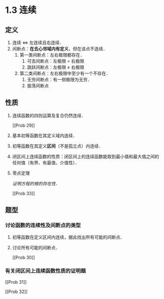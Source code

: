 # 1.3 连续

## 定义

1. 连续 $\Leftrightarrow$ <!-- cloze -->左连续且右连续<!-- cloze -->．
2. 间断点：<!-- cloze -->**在去心邻域内有定义**，但在该点不连续．<!-- cloze -->
   1. 第一类间断点：<!-- cloze -->左右极限都存在．<!-- cloze -->
      1. 可去间断点：<!-- cloze -->左极限 = 右极限<!-- cloze -->
      2. 跳跃间断点：<!-- cloze -->左极限 ≠ 右极限<!-- cloze -->
   2. 第二类间断点：<!-- cloze -->左右极限中至少有一个不存在．<!-- cloze -->
      1. 无穷间断点：有一侧极限为无穷．
      2. 振荡间断点

## 性质

1. 连续函数的<!-- cloze -->四则运算及复合<!-- cloze -->仍然连续．

   [[Prob 29]]
2. 基本初等函数在其<!-- cloze -->定义域<!-- cloze -->内连续．
3. 初等函数在其<!-- cloze -->定义**区间**（不是孤立点）<!-- cloze -->内连续．
4. 闭区间上连续函数的性质：<!-- cloze -->闭区间上的连续函数能取到最小值和最大值之间的任何值（有界、有最值、介值性）<!-- cloze -->．
5. 零点定理

   _证明方程的根的存在性．_

   [[Prob 33]]

## 题型

### 讨论函数的连续性及间断点的类型

1. 初等函数在<!-- cloze -->定义区间<!-- cloze -->内连续，据此找出所有可能的间断点．
2. 讨论所有可能的间断点．

   [[Prob 30]]

### 有关闭区间上连续函数性质的证明题

[[Prob 31]]

[[Prob 32]]
